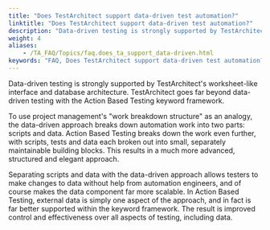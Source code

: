 ```yaml
--- 
title: "Does TestArchitect support data-driven test automation?"
linktitle: "Does TestArchitect support data-driven test automation?"
description: "Data-driven testing is strongly supported by TestArchitect 's worksheet-like interface and database architecture. TestArchitect goes far beyond data-driven testing with the Action Based Testing ..."
weight: 4
aliases: 
    - /TA_FAQ/Topics/faq.does_ta_support_data-driven.html
keywords: "FAQ, Does TestArchitect support data-driven test automation?"
---
```


Data-driven testing is strongly supported by TestArchitect's worksheet-like interface and database architecture. TestArchitect goes far beyond data-driven testing with the Action Based Testing keyword framework.

To use project management's "work breakdown structure" as an analogy, the data-driven approach breaks down automation work into two parts: scripts and data. Action Based Testing breaks down the work even further, with scripts, tests and data each broken out into small, separately maintainable building blocks. This results in a much more advanced, structured and elegant approach.

Separating scripts and data with the data-driven approach allows testers to make changes to data without help from automation engineers, and of course makes the data component far more scalable. In Action Based Testing, external data is simply one aspect of the approach, and in fact is far better supported within the keyword framework. The result is improved control and effectiveness over all aspects of testing, including data.




